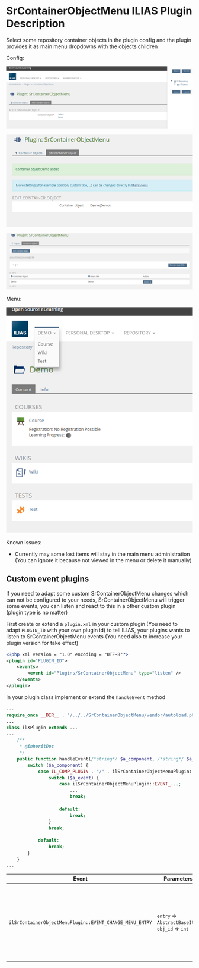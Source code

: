 # SrContainerObjectMenu ILIAS Plugin Description

Select some repository container objects in the plugin config and the plugin provides it as main menu dropdowns with the objects children

Config:

![Config 1](./images/config_1.png)

![Config 2](./images/config_2.png)

![Config 3](./images/config_3.png)

Menu:

![Menu](./images/menu.png)

Known issues:
- Currently may some lost items will stay in the main menu administration (You can ignore it because not viewed in the menu or delete it manually)

## Custom event plugins
If you need to adapt some custom SrContainerObjectMenu changes which can not be configured to your needs, SrContainerObjectMenu will trigger some events, you can listen and react to this in a other custom plugin (plugin type is no matter)

First create or extend a `plugin.xml` in your custom plugin (You need to adapt `PLUGIN_ID` with your own plugin id) to tell ILIAS, your plugins wants to listen to SrContainerObjectMenu events (You need also to increase your plugin version for take effect)

```xml
<?php xml version = "1.0" encoding = "UTF-8"?>
<plugin id="PLUGIN_ID">
	<events>
		<event id="Plugins/SrContainerObjectMenu" type="listen" />
	</events>
</plugin>
```

In your plugin class implement or extend the `handleEvent` method

```php
...
require_once __DIR__ . "/../../SrContainerObjectMenu/vendor/autoload.php";
...
class ilXPlugin extends ...
...
	/**
	 * @inheritDoc
	 */
	public function handleEvent(/*string*/ $a_component, /*string*/ $a_event, /*array*/ $a_parameter)/*: void*/ {
		switch ($a_component) {
			case IL_COMP_PLUGIN . "/" . ilSrContainerObjectMenuPlugin::PLUGIN_NAME:
				switch ($a_event) {
					case ilSrContainerObjectMenuPlugin::EVENT_...;
						...
						break;

					default:
						break;
				}
				break;

			default:
				break;
		}
	}
...
```

| Event | Parameters | Purpose |
|-------|------------|---------|
| `ilSrContainerObjectMenuPlugin::EVENT_CHANGE_MENU_ENTRY` | `entry` => `AbstractBaseItem`<br>`obj_id` => `int` | Change menu entry (Please note `entry` is a reference variable, if it should not works) |
